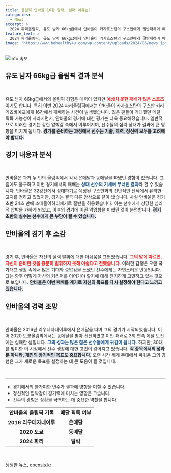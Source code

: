 ```yaml
---
title: 올림픽 안바울 16강 탈락… 실패 이유는?
categories:
  - News
excerpt: >
  2024 파리올림픽, 유도 남자 66kg급에서 안바울이 카자흐스탄의 구스만에게 절반패하며 메달 꿈이 좌절됐다. 치열한 경쟁 속 아쉬움 감추지 못한 그의 한마디가 귀추를 주목하게 한다!
feature_text: >
  2024 파리올림픽, 유도 남자 66kg급에서 안바울이 카자흐스탄의 구스만에게 절반패하며 메달 꿈이 좌절됐다. 치열한 경쟁 속 아쉬움 감추지 못한 그의 한마디가 귀추를 주목하게 한다!
image: 'https://www.behealthy4u.com/wp-content/uploads/2024/06/news.jpg'
---
```


<p><img src="https://www.behealthy4u.com/wp-content/uploads/2024/06/news.jpg" alt="info 속보" /></p>

<h2 data-ke-size="size26">유도 남자 66kg급 올림픽 결과 분석</h2>

<p data-ke-size="size16">&nbsp;</p>

<p>유도 남자 66kg급에서의 올림픽 경험은 매력이 있지만 <b><span style="color: #ee2323;">예상치 못한 패배가 많은 스포츠</span></b>이기도 합니다. 특히 이번 2024 파리올림픽에서는 안바울이 카자흐스탄의 구스만 키리기즈바예프에게 16강에서 패배하는 사건이 발생했습니다. 많은 팬들이 기대했던 메달 획득 가능성이 사라지면서, 안바울의 경기에 대한 평가는 더욱 중요해졌습니다. 일반적으로 이러한 경기는 강한 압박감 속에서 이루어지며, 선수들의 심리 상태가 결과에 큰 영향을 미치게 됩니다. <b><span style="background-color: #21538527;">경기를 준비하는 과정에서 선수는 기술, 체력, 정신력 모두를 고려해야 합니다.</span></b> </p>

<h2 data-ke-size="size26">경기 내용과 분석</h2>

<p data-ke-size="size16">&nbsp;</p>

<p>안바울은 과거 두 번의 올림픽에서 각각 은메달과 동메달을 따냈던 경험이 있습니다. 그럼에도 불구하고 이번 경기에서의 패배는 <b><span style="color: #1a5490;">상대 선수의 기세에 무너진 결과</span></b>라 할 수 있습니다. 안바울은 32강전에서 상대하기로 예정된 구스만과의 전반적인 전적에서 유리한 고지를 점하고 있었지만, 경기는 결국 다른 양상으로 끝이 났습니다. 사실 안바울은 경기 초반 24초 만에 소매들어허리채기로 절반을 허용했습니다. 이는 선수에게 상당한 심리적 압박을 가하게 되었고, 이후의 경기에 어떤 악영향을 미쳤던 것이 분명합니다. <b><span style="background-color: #21538527;">경기 초반의 실수는 선수에게 큰 부담이 될 수 있습니다.</span></b></p>

<h2 data-ke-size="size26">안바울의 경기 후 소감</h2>

<p data-ke-size="size16">&nbsp;</p>

<p>경기 후, 안바울은 자신의 실력 발휘에 대한 아쉬움을 표현했습니다. <b><span style="color: #ee2323;">그의 말에 따르면, 자신이 준비한 것을 충분히 발휘하지 못해 아쉽다고 전했습니다.</span></b> 이러한 감정은 오랜 국가대표 생활 속에서 많은 기대와 중압감을 느꼈던 선수에게는 자연스러운 반응입니다. 그는 향후 어떻게 자신의 커리어를 이어가야 할지에 대해 진지하게 고민하고 있는 것으로 보입니다. <b><span style="background-color: #21538527;">안바울은 이번 패배를 계기로 자신의 목표를 다시 설정해야 한다고 느끼고 있습니다.</span></b></p>

<h2 data-ke-size="size26">안바울의 경력 조망</h2>

<p data-ke-size="size16">&nbsp;</p>

<p>안바울은 2016년 리우데자네이루에서 은메달을 따며 그의 경기가 시작되었습니다. 이어 2020 도쿄올림픽에서는 동메달을 받아 선전하였고 이번 패배로 3회 연속 메달 도전에는 실패한 셈입니다. <b><span style="color: #1a5490;">그의 성과는 많은 젊은 선수들에게 귀감이 됩니다.</span></b> 하지만, 30대를 맞이한 이 시점에서 선수 생활에 대한 고민이 깊어지고 있습니다. <b><span style="background-color: #21538527;">각 종목에서의 성과뿐 아니라, 개인의 장기적인 목표도 중요합니다.</span></b> 오랜 시간 세계 무대에서 싸워온 그의 경험은 그가 새로운 목표를 설정하는 데 큰 도움이 될 것입니다.</p>

<p data-ke-size="size16">&nbsp;</p>

<hr>

<ul>
    <li>경기에서의 불가피한 변수가 결과에 영향을 미칠 수 있습니다.</li>
    <li>정신적인 압박감이 경기력에 미치는 영향은 크습니다.</li>
    <li>선수의 경험은 상황을 극복하는 데 중요한 역할을 합니다.</li>
</ul>

<table style="width: 100%;">
    <tr>
        <td style="text-align: center; height: 17px;"><b>안바울의 올림픽 기록</b></td>
        <td style="text-align: center; height: 17px;"><b>메달 획득 여부</b></td>
    </tr>
    <tr>
        <td style="text-align: center; height: 17px;"><b>2016 리우데자네이루</b></td>
        <td style="text-align: center; height: 17px;"><b>은메달</b></td>
    </tr>
    <tr>
        <td style="text-align: center; height: 17px;"><b>2020 도쿄</b></td>
        <td style="text-align: center; height: 17px;"><b>동메달</b></td>
    </tr>
    <tr>
        <td style="text-align: center; height: 17px;"><b>2024 파리</b></td>
        <td style="text-align: center; height: 17px;"><b>탈락</b></td>
    </tr>
</table>

<p data-ke-size="size16">&nbsp;</p>
생생한 뉴스, <a href="https://opensis.kr" rel="dofollow">opensis.kr</a>


